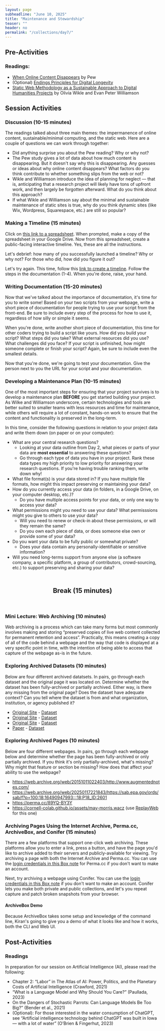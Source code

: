```yaml
---
layout: page
subheadline: "June 10, 2025"
title: "Maintenance and Stewardship"
teaser: ""
header: no
permalink: "/collections/day7/"
---
```


## Pre-Activities
### Readings:
- [When Online Content Disappears](https://www.pewresearch.org/data-labs/2024/05/17/when-online-content-disappears/) by Pew
- (Optional) [Endings Principles for Digital Longevity](https://endings.uvic.ca/principles.html#products)
- [Static Web Methodology as a Sustainable Approach to Digital Humanities Projects](https://journal.code4lib.org/articles/18372) by Olivia Wikle and Evan Peter Williamson

## Session Activities
### Discussion (10-15 minutes)
The readings talked about three main themes: the impermanence of online content, sustainable/minimal computing, and the static web. Here are a couple of questions we can work through together:
* Did anything surprise you about the Pew reading? Why or why not?
* The Pew study gives a lot of data about how much content is disappearing. But it doesn't say why this is disappearing. Any guesses or ideas about why online content disappears? What factors do you think contribute to whether something slips from the web or not?
* Wikle and Williamson introduce the idea of planning for neglect — that is, anticipating that a research project will likely have tons of upfront work, and then largely be forgotten afterward. What do you think about this approach?
* If what Wikle and Williamson say about the minimal and sustainable maintenance of static sites is true, why do you think dynamic sites (like Wix, Wordpress, Squarespace, etc.) are still so popular?

### 

### Making a Timeline (15 minutes)
Click on [this link to a spreadsheet](https://docs.google.com/spreadsheets/d/1pHBvXN7nmGkiG8uQSUB82eNlnL8xHu6kydzH_-eguHQ/copy). When prompted, make a copy of the spreadsheet in your Google Drive. Now from this spreadsheet, create a public-facing interactive timeline. Yes, these are all the instructions.

Let's debrief: how many of you successfully launched a timeline? Why or why not? For those who did, how did you figure it out? 

Let's try again. This time, follow this [link to create a timeline](https://timeline.knightlab.com/#make). Follow the steps in the documentation (1-4). When you're done, raise, your hand.

### Writing Documentation (15-20 minutes)
Now that we've talked about the importance of documentation, it's time for you to write some! Based on your two scripts from your webpage, write a short piece of documentation for people trying to use your script from the front-end. Be sure to include every step of the process for how to use it, regardless of how silly or simple it seems.

When you're done, write another short piece of documentation, this time for other coders trying to build a script like yours. How did you build your script? What steps did you take? What external resources did you use? What challenges did you face? If your script is unfinished, how might someone complete or finish your script? Again, be sure to include even the smallest details.

Now that you're done, we're going to test your documentation. Give the person next to you the URL for your script and your documentation.

### Developing a Maintenance Plan (10-15 minutes)
One of the most important steps for ensuring that your project survives is to develop a maintenance plan **BEFORE** you get started building your project. As Wilke and Williamson underscore, certain technologies and tools are better suited to smaller teams with less resources and time for maintenance, while others will require a lot of constant, hands-on work to ensure that the content and functionality is preserved in the long-term.

In this time, consider the following questions in relation to your project data and write them down (on paper or on your computer):
* What are your central research questions?
  * Looking at your data outline from Day 2, what pieces or parts of your data are **most essential** to answering these questions?
  * Go through each type of data you have in your project. Rank these data types my high priority to low priority for answering your research questions. If you're having trouble ranking them, write down why!
* What file format(s) is your data stored in? If you have multiple file formats, how might this impact preserving or maintaining your data?
* How do you currently access your data (in folders, in a Google Drive, on your computer desktop, etc.)?
  * Do you have multiple access points for your data, or only one way to access your data?
* What permissions might you need to use your data? What permisssions might you give to others to use your data?
  * Will you need to renew or check-in about these permissions, or will they remain the same?
  * Do you own each piece of data, or does someone else own or provide some of your data?
* Do you want your data to be fully public or somewhat private?
  * Does your data contain any personally-identifiable or sensitive information?
* Will you need long-terms support from anyone else (a software company, a specific platform, a group of contributors, crowd-sourcing, etc.) to support preserving and sharing your data?

<br>
<p style="font-weight:bold; font-size:16pt; text-align:center;"> Break (15 minutes) </p>
<br>

### Mini Lecture: Web Archiving (10 minutes)
Web archiving is a process which can take many forms but most commonly involves making and storing “preserved copies of live web content collected for permanent retention and access”. Practically, this means creating a copy of all of the code behind a webpage and the way that code is displayed at a very specific point in time, with the intention of being able to access that capture of the webpage as-is in the future.

### Exploring Archived Datasets (10 minutes)
Below are four different archived datatsets. In pairs, go through each dataset and the original page it was located on. Determine whether the dataset has been fully-archived or partially archived. Either way, is there any missing from the original page? Does the dataset have adequate context? Can you tell where the dataset is from and what organization, institution, or agency published it?
* [Original Site](https://ffiec.cfpb.gov/documentation/api/file-serving/) - [Dataset](https://s3.amazonaws.com/cfpb-hmda-public/prod/)
* [Original Site](https://coast.noaa.gov/slrdata/) - [Dataset](https://www.arcgis.com/home/item.html?id=cab265835317461e818f13eabc242ed1)
* [Original Site](https://www.vision.caltech.edu/datasets/cub_200_2011/) - [Dataset](https://archive.org/details/academictorrents_1a5a206de443085ff07ca9a47530f1bfadf526ba)
* [Paper](https://www.microsoft.com/en-us/research/wp-content/uploads/2008/10/ECCV_CAT_PROC.pdf) - [Dataset](https://archive.org/details/CAT_DATASET)

### Exploring Archived Pages (10 minutes)
Below are four different webpages. In pairs, go through each webpage below and determine whether the page has been fully-archived or only partially archived. If you think it's only partially-archived, what's missing? Why might that feature or section be missing? How does that affect your ability to use the webpage?

* https://web.archive.org/web/20151011022403/http://www.augmentednotes.com/
* https://web.archive.org/web/20250117221843/https://sab.epa.gov/ords/sab/f?p=100:18:16490947993:::18:P18_ID:2601
* https://perma.cc/89YQ-BY3Y
* https://cornell-colab.github.io/assets/may-morris.wacz (use [ReplayWeb](https://replayweb.page/) for this one)

### Archiving Pages Using the Internet Archive, Perma.cc, ArchiveBox, and Conifer (15 minutes)
There are a few platforms that support one-click web archiving. These platforms allow you to enter a link, press a button, and have the page you'd like to archive added to their servers and publicly-available for viewing. Try archiving a page with both the Internet Archive and Perma.cc. You can use the [login credentials in this Box note]() for Perma.cc if you don't want to make an account.

Next, try archiving a webpage using Conifer. You can use the [login credentials in this Box note]() if you don't want to make an account. Conifer lets you make both private and public collections, and let's you repeat capture and patch broken snapshots from your browser.

#### ArchiveBox Demo
Because ArchiveBox takes some setup and knowledge of the command line, Kiran's going to give you a demo of what it looks like and how it works, both the CLI and Web UI.


## Post-Activities
### Readings
In preparation for our session on Artificial Intelligence (AI), please read the following:
* Chapter 2: “Labor” in The Atlas of AI: Power, Politics, and the Planetary Costs of Artificial Intelligence (Crawford, 2021)
* “What is a Language Model and Why Should You Care?” (Paullada, 2023)
* On the Dangers of Stochastic Parrots: Can Language Models Be Too Big?” (Bender et al., 2021)
* (Optional): For those interested in the water consumption of ChatGPT, see “Artificial intelligence technology behind ChatGPT was built in Iowa — with a lot of water” (O’Brien & Fingerhut, 2023)
